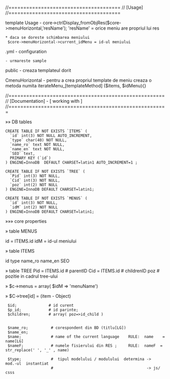 
//======================================
//           [Usage]
//======================================

template Usage
    - core->ctrlDisplay_fromObjRes($core->menuHorizontal,'resName');
            'resName' = orice meniu are propriul lui res

    * daca se doreste schimbarea meniului
     $core->menuHorizontal->current_idMenu = id-ul meniului

.yml - configuration

    - urmareste sample

public
    - creaza templateul dorit


CmenuHorizontal
    - pentru a crea propriul template de meniu creaza o metoda numita
    iterateMenu_[templateMethod] ($items, $idMenu){}







//=====================================================
//           [Documentation] -  [ working with ]
//======================================================

»» DB tables

    CREATE TABLE IF NOT EXISTS `ITEMS` (
      `id` int(3) NOT NULL AUTO_INCREMENT,
      `type` char(40) NOT NULL,
      `name_ro` text NOT NULL,
      `name_en` text NOT NULL,
      `SEO` text,
      PRIMARY KEY (`id`)
    ) ENGINE=InnoDB  DEFAULT CHARSET=latin1 AUTO_INCREMENT=1 ;

    CREATE TABLE IF NOT EXISTS `TREE` (
      `Pid` int(3) NOT NULL,
      `Cid` int(3) NOT NULL,
      `poz` int(2) NOT NULL
    ) ENGINE=InnoDB DEFAULT CHARSET=latin1;

    CREATE TABLE IF NOT EXISTS `MENUS` (
      `id` int(3) NOT NULL,
      `idM` int(2) NOT NULL
    ) ENGINE=InnoDB DEFAULT CHARSET=latin1;



»»» core properties


» table MENUS

id   = ITEMS.id
idM  = id-ul meniului

» table ITEMS

id
type
name_ro
name_en
SEO

» table TREE
Pid = ITEMS.id    # parentID
Cid = ITEMS.id    # childrenID
poz               # pozitie in cadrul tree-ului  

» $c->menus = array( $idM => 'menuName')

» $C->tree[id] = (item - Object)

     $id;              # id curent
     $p_id;            # id parinte;
     $children;        # array( poz=>id_child )


     $name_ro;          # corespondent din BD (titlu[LG])
     $name_en;
     $name;             # name of the current language    RULE:  name    = name[LG]
     $nameF;            # numele fisierului din RES ;     RULE:  nameF  = str_replace(' ', '_' , name)

     $type;             #  tipul modelului / modulului  determina ->   mod.-ul  instantiat
                        #                                         -> js/ csss
    